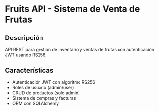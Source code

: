 # Fruits API - Sistema de Venta de Frutas

## Descripción
API REST para gestión de inventario y ventas de frutas con autenticación JWT usando RS256.

## Características
- Autenticación JWT con algoritmo RS256
- Roles de usuario (admin/user)
- CRUD de productos (solo admin)
- Sistema de compras y facturas
- ORM con SQLAlchemy
